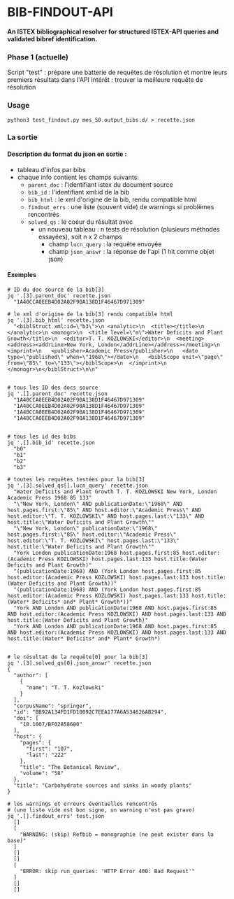BIB-FINDOUT-API
===============
**An ISTEX bibliographical resolver for structured ISTEX-API queries and validated bibref identification.**  

### Phase 1 (actuelle)
Script "test" : prépare une batterie de requêtes de résolution et montre leurs premiers résultats dans l'API
Intérêt : trouver la meilleure requête de résolution


### Usage

```
python3 test_findout.py mes_50.output_bibs.d/ > recette.json
```

### La sortie 

#### Description du format du json en sortie : 

  - tableau d'infos par bibs
  - chaque info contient les champs suivants:
    - `parent_doc` : l'identifiant istex du document source
    - `bib_id` : l'identifiant xml:id de la bib
    - `bib_html` : le xml d'origine de la bib, rendu compatible html
    - `findout_errs` : une liste (souvent vide) de warnings si problèmes rencontrés
    - `solved_qs` : le coeur du résultat avec
      - un nouveau tableau : n tests de résolution (plusieurs méthodes essayées), soit n x 2 champs
         - champ `lucn_query` : la requête envoyée
         - champ `json_answr` : la réponse de l'api (1 hit comme objet json)
  

#### Exemples


```
# ID du doc source de la bib[3]
jq '.[3].parent_doc' recette.json
  "1A40CCA0EEB4D02A02F90A138D1F46467D971309"

# le xml d'origine de la bib[3] rendu compatible html
jq '.[3].bib_html' recette.json 
  "<biblStruct xml:id=\"b3\">\n <analytic>\n  <title></title>\n </analytic>\n <monogr>\n  <title level=\"m\">Water Deficits and Plant Growth</title>\n  <editor>T. T. KOZLOWSKI</editor>\n  <meeting><address><addrLine>New York, London</addrLine></address></meeting>\n  <imprint>\n   <publisher>Academic Press</publisher>\n   <date type=\"published\" when=\"1968\"></date>\n   <biblScope unit=\"page\" from=\"85\" to=\"133\"></biblScope>\n  </imprint>\n </monogr>\n</biblStruct>\n\n"


# tous les ID des docs source
jq '.[].parent_doc' recette.json 
  "1A40CCA0EEB4D02A02F90A138D1F46467D971309"
  "1A40CCA0EEB4D02A02F90A138D1F46467D971309"
  "1A40CCA0EEB4D02A02F90A138D1F46467D971309"
  "1A40CCA0EEB4D02A02F90A138D1F46467D971309"


# tous les id des bibs
jq '.[].bib_id' recette.json 
  "b0"
  "b1"
  "b2"
  "b3"

# toutes les requêtes testées pour la bib[3]
jq '.[3].solved_qs[].lucn_query' recette.json
  "Water Deficits and Plant Growth T. T. KOZLOWSKI New York, London Academic Press 1968 85 133"
  "\"New York, London\" AND publicationDate:\"1968\" AND host.pages.first:\"85\" AND host.editor:\"Academic Press\" AND host.editor:\"T. T. KOZLOWSKI\" AND host.pages.last:\"133\" AND host.title:\"Water Deficits and Plant Growth\""
  "\"New York, London\" publicationDate:\"1968\" host.pages.first:\"85\" host.editor:\"Academic Press\" host.editor:\"T. T. KOZLOWSKI\" host.pages.last:\"133\" host.title:\"Water Deficits and Plant Growth\""
  "York London publicationDate:1968 host.pages.first:85 host.editor:(Academic Press KOZLOWSKI) host.pages.last:133 host.title:(Water Deficits and Plant Growth)"
  "(publicationDate:1968) AND (York London host.pages.first:85 host.editor:(Academic Press KOZLOWSKI) host.pages.last:133 host.title:(Water Deficits and Plant Growth))"
  "(publicationDate:1968) AND (York London host.pages.first:85 host.editor:(Academic Press KOZLOWSKI) host.pages.last:133 host.title:(Water* Deficits* and* Plant* Growth*))"
  "York AND London AND publicationDate:1968 AND host.pages.first:85 AND host.editor:(Academic Press KOZLOWSKI) AND host.pages.last:133 AND host.title:(Water Deficits and Plant Growth)"
  "York AND London AND publicationDate:1968 AND host.pages.first:85 AND host.editor:(Academic Press KOZLOWSKI) AND host.pages.last:133 AND host.title:(Water* Deficits* and* Plant* Growth*)


# le résultat de la requête[0] pour la bib[3]
jq '.[3].solved_qs[0].json_answr' recette.json 
{
  "author": [
    {
      "name": "T. T. Kozlowski"
    }
  ],
  "corpusName": "springer",
  "id": "BB92A134FD1FD10092C7EEA177A6A534626AB294",
  "doi": [
    "10.1007/BF02858600"
  ],
  "host": {
    "pages": {
      "first": "107",
      "last": "222"
    },
    "title": "The Botanical Review",
    "volume": "58"
  },
  "title": "Carbohydrate sources and sinks in woody plants"
}

# les warnings et erreurs éventuelles rencontrés
# (une liste vide est bon signe, un warning n'est pas grave)
jq '.[].findout_errs' test.json
  []
  [
    "WARNING: (skip) Refbib = monographie (ne peut exister dans la base)"
  ]
  []
  []
  [
    "ERROR: skip run_queries: 'HTTP Error 400: Bad Request'"
  ]
  []
  []
```
